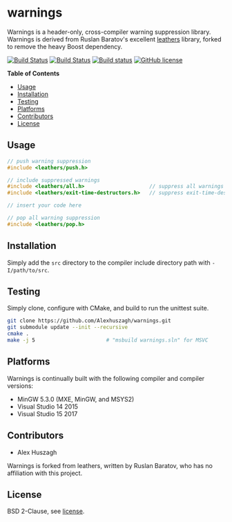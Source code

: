 warnings
========

Warnings is a header-only, cross-compiler warning suppression library. Warnings is derived from Ruslan Baratov's excellent [leathers](https://github.com/ruslo/leathers) library, forked to remove the heavy Boost dependency.

[![Build Status](https://travis-ci.org/Alexhuszagh/warnings.svg?branch=master)](https://trAlexhuszagh/csv_parseravis-ci.org/Alexhuszagh/warnings)
[![Build Status](https://tea-ci.org/api/badges/Alexhuszagh/warnings/status.svg)](https://tea-ci.org/Alexhuszagh/warnings)
[![Build status](https://ci.appveyor.com/api/projects/status/jx4mmgo25myx9u9i?svg=true)](https://ci.appveyor.com/project/Alexhuszagh/warnings)
[![GitHub license](https://img.shields.io/badge/License-BSD%202--Clause-orange.svg)](https://opensource.org/licenses/BSD-2-Clause)

**Table of Contents**

- [Usage](#usage)
- [Installation](#installation)
- [Testing](#testing)
- [Platforms](#platforms)
- [Contributors](#contributors)
- [License](#license)

## Usage

```cpp
// push warning suppression
#include <leathers/push.h>

// include suppressed warnings
#include <leathers/all.h>                     // suppress all warnings
#include <leathers/exit-time-destructors.h>   // suppress exit-time-destructors

// insert your code here

// pop all warning suppression
#include <leathers/pop.h>
```

## Installation

Simply add the `src` directory to the compiler include directory path with `-I/path/to/src`.

## Testing

Simply clone, configure with CMake, and build to run the unittest suite.

```bash
git clone https://github.com/Alexhuszagh/warnings.git
git submodule update --init --recursive
cmake .
make -j 5                       # "msbuild warnings.sln" for MSVC
```

## Platforms

Warnings is continually built with the following compiler and compiler versions:

- MinGW 5.3.0 (MXE, MinGW, and MSYS2) 
- Visual Studio 14 2015
- Visual Studio 15 2017

## Contributors

- Alex Huszagh

Warnings is forked from leathers, written by Ruslan Baratov, who has no affiliation with this project.

## License

BSD 2-Clause, see [license](LICENSE.md).

